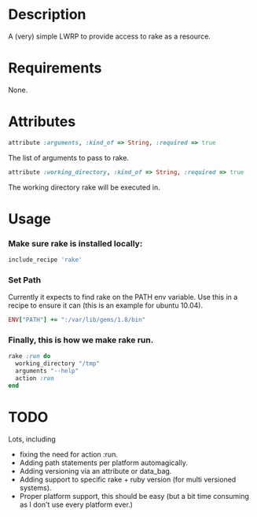 # Description


A (very) simple LWRP to provide access to rake as a resource.

# Requirements

None.

# Attributes


```ruby
attribute :arguments, :kind_of => String, :required => true
```
The list of arguments to pass to rake.
```ruby
attribute :working_directory, :kind_of => String, :required => true
```
The working directory rake will be executed in.

# Usage

### Make sure rake is installed locally: 
```ruby
include_recipe 'rake' 
```

### Set Path
Currently it expects to find rake on the PATH env variable.  Use this in a recipe to ensure it can (this is an example
for ubuntu 10.04).

```ruby
ENV["PATH"] += ":/var/lib/gems/1.8/bin"
```
### Finally, this is how we make rake run.

```ruby
rake :run do
  working_directory "/tmp"
  arguments "--help"
  action :run
end
```

# TODO

Lots, including

* fixing the need for action :run.
* Adding path statements per platform automagically.
* Adding versioning via an attribute or data_bag.
* Adding support to specific rake + ruby version (for multi versioned systems).
* Proper platform support, this should be easy (but a bit time consuming as I don't use every platform ever.)
